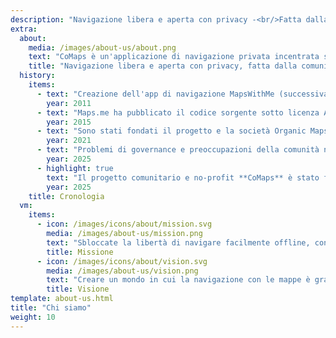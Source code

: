 ```yaml
---
description: "Navigazione libera e aperta con privacy -<br/>Fatta dalla comunità"
extra:
  about:
    media: /images/about-us/about.png
    text: "CoMaps è un'applicazione di navigazione privata incentrata sulla comunità per viaggiatori - automobilisti, escursionisti e ciclisti. Utilizza i dati di OpenStreetMap forniti dalla gente e da collaboratori in tutto il mondo. Offre una navigazione privata: nessuna identificazione degli utenti e nessuna raccolta di dati. Le funzioni di CoMaps possono essere utilizzate senza una connessione Internet attiva per la navigazione offline in luoghi urbani o lontani, dove il servizio cellulare non è disponibile. CoMaps è un progetto open-source che privilegia lo sviluppo della comunità."
    title: "Navigazione libera e aperta con privacy, fatta dalla comunità"
  history:
    items:
      - text: "Creazione dell'app di navigazione MapsWithMe (successivamente rinominata in Maps.me)."
        year: 2011
      - text: "Maps.me ha pubblicato il codice sorgente sotto licenza Apache 2.0."
        year: 2015
      - text: "Sono stati fondati il progetto e la società Organic Maps, basati sul codice sorgente di Maps.Me."
        year: 2021
      - text: "Problemi di governance e preoccupazioni della comunità non affrontate dagli azionisti della società hanno bloccato per mesi lo sviluppo di Organic Maps."
        year: 2025
      - highlight: true
        text: "Il progetto comunitario e no-profit **CoMaps** è stato fondato da ex collaboratori di Organic Maps, sulla base del codice sorgente di Organic Maps."
        year: 2025
    title: Cronologia
  vm:
    items:
      - icon: /images/icons/about/mission.svg
        media: /images/about-us/mission.png
        text: "Sbloccate la libertà di navigare facilmente offline, con mappe incentrate sulla privacy per automobilisti, escursionisti e ciclisti, alimentate dalla comunità."
        title: Missione
      - icon: /images/icons/about/vision.svg
        media: /images/about-us/vision.png
        text: "Creare un mondo in cui la navigazione con le mappe è gratuita e la privacy di default è la scelta migliore del pianeta."
        title: Visione
template: about-us.html
title: "Chi siamo"
weight: 10
---
```

